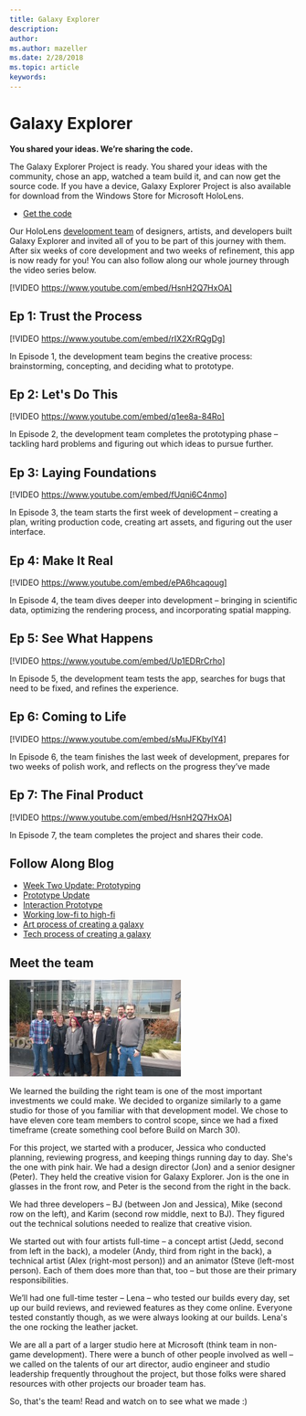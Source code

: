 ```yaml
---
title: Galaxy Explorer
description: 
author: 
ms.author: mazeller
ms.date: 2/28/2018
ms.topic: article
keywords: 
---
```




# Galaxy Explorer

**You shared your ideas. We’re sharing the code.**

The Galaxy Explorer Project is ready. You shared your ideas with the community, chose an app, watched a team build it, and can now get the source code. If you have a device, Galaxy Explorer Project is also available for download from the Windows Store for Microsoft HoloLens.
* [Get the code](https://github.com/Microsoft/GalaxyExplorer)

Our HoloLens [development team](galaxy-explorer.md#meet-the-team) of designers, artists, and developers built Galaxy Explorer and invited all of you to be part of this journey with them. After six weeks of core development and two weeks of refinement, this app is now ready for you! You can also follow along our whole journey through the video series below.

[!VIDEO https://www.youtube.com/embed/HsnH2Q7HxOA]

## Ep 1: Trust the Process

[!VIDEO https://www.youtube.com/embed/rIX2XrRQgDg]

In Episode 1, the development team begins the creative process: brainstorming, concepting, and deciding what to prototype.

## Ep 2: Let's Do This

[!VIDEO https://www.youtube.com/embed/q1ee8a-84Ro]

In Episode 2, the development team completes the prototyping phase – tackling hard problems and figuring out which ideas to pursue further.

## Ep 3: Laying Foundations

[!VIDEO https://www.youtube.com/embed/fUqni6C4nmo]

In Episode 3, the team starts the first week of development – creating a plan, writing production code, creating art assets, and figuring out the user interface.

## Ep 4: Make It Real

[!VIDEO https://www.youtube.com/embed/ePA6hcaqoug]

In Episode 4, the team dives deeper into development – bringing in scientific data, optimizing the rendering process, and incorporating spatial mapping.

## Ep 5: See What Happens

[!VIDEO https://www.youtube.com/embed/Up1EDRrCrho]

In Episode 5, the development team tests the app, searches for bugs that need to be fixed, and refines the experience.

## Ep 6: Coming to Life

[!VIDEO https://www.youtube.com/embed/sMuJFKbylY4]

In Episode 6, the team finishes the last week of development, prepares for two weeks of polish work, and reflects on the progress they’ve made

## Ep 7: The Final Product

[!VIDEO https://www.youtube.com/embed/HsnH2Q7HxOA]

In Episode 7, the team completes the project and shares their code.

## Follow Along Blog
* [Week Two Update: Prototyping](https://microsoftstudios.com/hololens/2016/02/03/week-2-update-prototyping)
* [Prototype Update](https://microsoftstudios.com/hololens/2016/02/09/prototype-update)
* [Interaction Prototype](https://microsoftstudios.com/hololens/2016/02/18/interaction-prototype)
* [Working low-fi to high-fi](https://microsoftstudios.com/hololens/2016/02/05/working-low-fi-to-high-fi)
* [Art process of creating a galaxy](https://microsoftstudios.com/hololens/2016/02/24/art-process-creating-a-galaxy)
* [Tech process of creating a galaxy](https://microsoftstudios.com/hololens/2016/03/10/tech-process-creating-a-galaxy)

## Meet the team

![Galaxy Explorer development team](images/syiteampic.jpg)

We learned the building the right team is one of the most important investments we could make. We decided to organize similarly to a game studio for those of you familiar with that development model. We chose to have eleven core team members to control scope, since we had a fixed timeframe (create something cool before Build on March 30).

For this project, we started with a producer, Jessica who conducted planning, reviewing progress, and keeping things running day to day. She's the one with pink hair. We had a design director (Jon) and a senior designer (Peter). They held the creative vision for Galaxy Explorer. Jon is the one in glasses in the front row, and Peter is the second from the right in the back.

We had three developers – BJ (between Jon and Jessica), Mike (second row on the left), and Karim (second row middle, next to BJ). They figured out the technical solutions needed to realize that creative vision.

We started out with four artists full-time – a concept artist (Jedd, second from left in the back), a modeler (Andy, third from right in the back), a technical artist (Alex (right-most person)) and an animator (Steve (left-most person). Each of them does more than that, too – but those are their primary responsibilities.

We’ll had one full-time tester – Lena – who tested our builds every day, set up our build reviews, and reviewed features as they come online. Everyone tested constantly though, as we were always looking at our builds. Lena's the one rocking the leather jacket.

We are all a part of a larger studio here at Microsoft (think team in non-game development). There were a bunch of other people involved as well – we called on the talents of our art director, audio engineer and studio leadership frequently throughout the project, but those folks were shared resources with other projects our broader team has.

So, that's the team! Read and watch on to see what we made :)